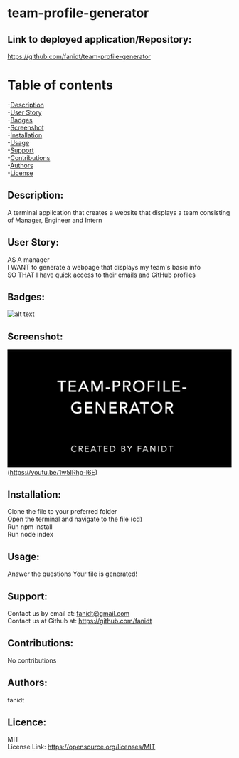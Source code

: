 # team-profile-generator

 ## Link to deployed application/Repository: <br />
  https://github.com/fanidt/team-profile-generator

 # Table of contents <br />
 -[Description](#Description) <br />
 -[User Story](#UserStory) <br />
 -[Badges](#Badges) <br />
  -[Screenshot](##Screenshot) <br />
 -[Installation](#Installation) <br />
 -[Usage](#Usage) <br />
 -[Support](#Support) <br />
 -[Contributions](#Contributions) <br />
 -[Authors](#Authors) <br />
 -[License](#Licence) <br />

  ## Description: <br />
  A terminal application that creates a website that displays a team consisting of Manager, Engineer and Intern

  ## User Story: <br />
  AS A manager <br />
  I WANT to generate a webpage that displays my team's basic info <br />
  SO THAT I have quick access to their emails and GitHub profiles <br />
  
  ## Badges: <br />
  ![alt text](https://img.shields.io/badge/license-MIT-green)
  
  ## Screenshot: <br />
   ![alt text](https://github.com/fanidt/team-profile-generator/blob/main/example/Screen%20Shot%202021-07-01%20at%2011.49.09%20PM.png)(https://youtu.be/1w5lRhp-l6E)
  
  
  ## Installation: <br />
  Clone the file to your preferred folder </br>
  Open the terminal and navigate to the file (cd) </br>
  Run npm install </br>
  Run node index </br>


  ## Usage: <br />
  Answer the questions
  Your file is generated!

  ## Support: <br />
  Contact us by email at: fanidt@gmail.com <br />
  Contact us at Github at: https://github.com/fanidt

  

  ## Contributions: <br />
  No contributions

  ## Authors: <br />
  fanidt
  
  ## Licence: <br />
  MIT <br />
  License Link: https://opensource.org/licenses/MIT

